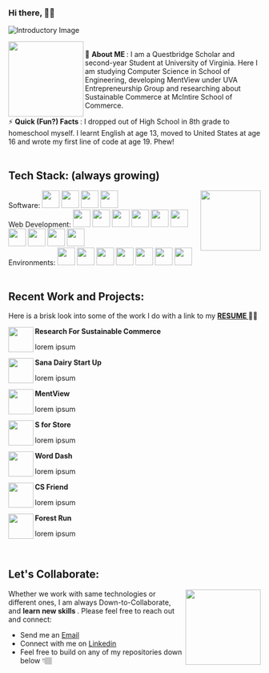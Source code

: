 ### Hi there, 👋🏽


![Introductory Image](https://i.imgur.com/cxv6yF0.png)
<br>


<img align="left" width="150" height="150" src="https://i.imgur.com/jROAX34.jpg"> <br> 🤪 <b> About ME </b>: I am a Questbridge Scholar and second-year Student at University of Virginia. Here I am studying Computer Science in School of Engineering, developing MentView under UVA Entrepreneurship Group and researching about Sustainable Commerce at McIntire School of Commerce.

⚡ <b> Quick (Fun?) Facts </b>: I dropped out of High School in 8th grade to homeschool myself. I learnt English at age 13, moved to United States at age 16 and wrote my first line of code at age 19. Phew!
<br>
<br>
<h2> Tech Stack: (always growing) </h2> 
<img align="right" width="120" height="120" src="https://i.imgur.com/VbOurdi.gif"> 
Software: 
<code><img height="35" src="https://devicons.github.io/devicon/devicon.git/icons/java/java-original-wordmark.svg"></code>
<code><img height="35" src="https://seeklogo.com/images/P/python-logo-C50EED1930-seeklogo.com.png"></code>
<code><img height="35" src="https://user-images.githubusercontent.com/42747200/46140125-da084900-c26d-11e8-8ea7-c45ae6306309.png"></code>
<code><img height="35" src="https://www.r-project.org/logo/Rlogo.svg"></code>
<br>
Web Development: 
<code><img height="35" src="https://devicons.github.io/devicon/devicon.git/icons/html5/html5-original-wordmark.svg"></code>
<code><img height="35" src="https://devicons.github.io/devicon/devicon.git/icons/css3/css3-original-wordmark.svg"></code>
<code><img height="35" src="https://devicons.github.io/devicon/devicon.git/icons/javascript/javascript-original.svg"></code>
<code><img height="35" src="https://devicons.github.io/devicon/devicon.git/icons/bootstrap/bootstrap-plain-wordmark.svg"></code>
<code><img height="35" src="https://devicons.github.io/devicon/devicon.git/icons/mongodb/mongodb-original-wordmark.svg"></code>
<code><img height="35" src="https://devicons.github.io/devicon/devicon.git/icons/nodejs/nodejs-original-wordmark.svg"></code>
<code><img height="35" src="https://devicons.github.io/devicon/devicon.git/icons/npm/npm-original-wordmark.svg"></code>
<code><img height="35" src="https://devicons.github.io/devicon/devicon.git/icons/react/react-original-wordmark.svg"></code>
<code><img height="35" src="https://devicons.github.io/devicon/devicon.git/icons/redux/redux-original.svg"></code>
<code><img height="35" src="https://devicons.github.io/devicon/devicon.git/icons/jquery/jquery-original-wordmark.svg"></code>
<br>
Environments: 
<code><img height="35" src="https://devicons.github.io/devicon/devicon.git/icons/windows8/windows8-original.svg"></code>
<code><img height="35" src="https://devicons.github.io/devicon/devicon.git/icons/linux/linux-original.svg"></code>
<code><img height="35" src="https://devicons.github.io/devicon/devicon.git/icons/git/git-original-wordmark.svg"></code>
<code><img height="35" src="https://devicons.github.io/devicon/devicon.git/icons/heroku/heroku-plain-wordmark.svg"></code>
<code><img height="35" src="https://www.clipartkey.com/mpngs/m/38-381549_eclipse-ide-icon-png-transparent-png-png-download.png"></code>
<code><img height="35" src="https://devicons.github.io/devicon/devicon.git/icons/visualstudio/visualstudio-plain.svg"></code>
<code><img height="35" src="https://devicons.github.io/devicon/devicon.git/icons/pycharm/pycharm-original-wordmark.svg"></code>
<br>
<br>
<h2> Recent Work and Projects: </h2> 
<p> Here is a brisk look into some of the work I do with a link to my <b> <a href="http://github.com/areebakausar/areebakausar/blob/master/AreebaKausar_Fall2020.pdfl"> RESUME </a> 👩🏽 </b> </p>


<img align="left" width="50" height="50" src="https://i.imgur.com/jROAX34.jpg">
<b> Research For Sustainable Commerce </b>
<p> lorem ipsum </p>


<img align="left" width="50" height="50" src="https://i.imgur.com/jROAX34.jpg">
<b> Sana Dairy Start Up </b>
<p> lorem ipsum </p>



<img align="left" width="50" height="50" src="https://i.imgur.com/jROAX34.jpg">
<b>MentView </b>
<p> lorem ipsum </p>

<img align="left" width="50" height="50" src="https://i.imgur.com/jROAX34.jpg">
<b> S for Store </b>
<p> lorem ipsum </p>


<img align="left" width="50" height="50" src="https://i.imgur.com/jROAX34.jpg">
<b> Word Dash </b>
<p> lorem ipsum </p>
 

<img align="left" width="50" height="50" src="https://i.imgur.com/jROAX34.jpg">
<b> CS Friend </b>
<p> lorem ipsum </p>

<img align="left" width="50" height="50" src="https://i.imgur.com/jROAX34.jpg">
<b> Forest Run </b>
<p> lorem ipsum </p>
 <br>

<h2> Let's Collaborate: </h2> 

<img align="right" width="150" height="150" src="https://i.imgur.com/DSgUZt6.png">  <p> Whether we work with same technologies or different ones, I am always Down-to-Collaborate, and <b> learn new skills </b>. Please feel free to reach out and connect: </p>
<p> <ul>  <li> Send me an <a href="mailto:areebakausar@ymail.com"> Email </a> </li> 
 <li> Connect with me on <a href="https://www.linkedin.com/in/areebakausar/"> Linkedin </a> </li>  
 <li> Feel free to build on any of my repositories down below 👇🏽 </li></ul></p>
 
 
<!--
**areebakausar/areebakausar** is a ✨ _special_ ✨ repository because its `README.md` (this file) appears on your GitHub profile.

Here are some ideas to get you started:

- 🔭 I’m currently working on ...
- 🌱 I’m currently learning ...
- 👯 I’m looking to collaborate on ...
- 🤔 I’m looking for help with ...
- 💬 Ask me about ...
- 📫 How to reach me: ...
- 😄 Pronouns: ...
- ⚡ Fun fact: ...
-->

